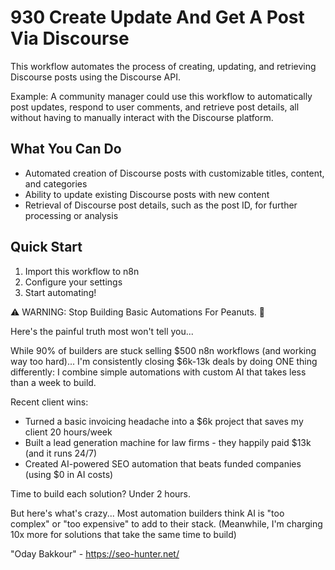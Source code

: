 # 930 Create Update And Get A Post Via Discourse

This workflow automates the process of creating, updating, and retrieving Discourse posts using the Discourse API.

Example: A community manager could use this workflow to automatically post updates, respond to user comments, and retrieve post details, all without having to manually interact with the Discourse platform.

## What You Can Do
- Automated creation of Discourse posts with customizable titles, content, and categories
- Ability to update existing Discourse posts with new content
- Retrieval of Discourse post details, such as the post ID, for further processing or analysis

## Quick Start
1. Import this workflow to n8n
2. Configure your settings
3. Start automating!

⚠️ WARNING: Stop Building Basic Automations For Peanuts. 🚫

Here's the painful truth most won't tell you...

While 90% of builders are stuck selling $500 n8n workflows (and working way too hard)...
I'm consistently closing $6k-13k deals by doing ONE thing differently:
I combine simple automations with custom AI that takes less than a week to build.

Recent client wins:
* Turned a basic invoicing headache into a $6k project that saves my client 20 hours/week
* Built a lead generation machine for law firms - they happily paid $13k (and it runs 24/7)
* Created AI-powered SEO automation that beats funded companies (using $0 in AI costs)

Time to build each solution? Under 2 hours.

But here's what's crazy...
Most automation builders think AI is "too complex" or "too expensive" to add to their stack.
(Meanwhile, I'm charging 10x more for solutions that take the same time to build)

"Oday Bakkour" - https://seo-hunter.net/
